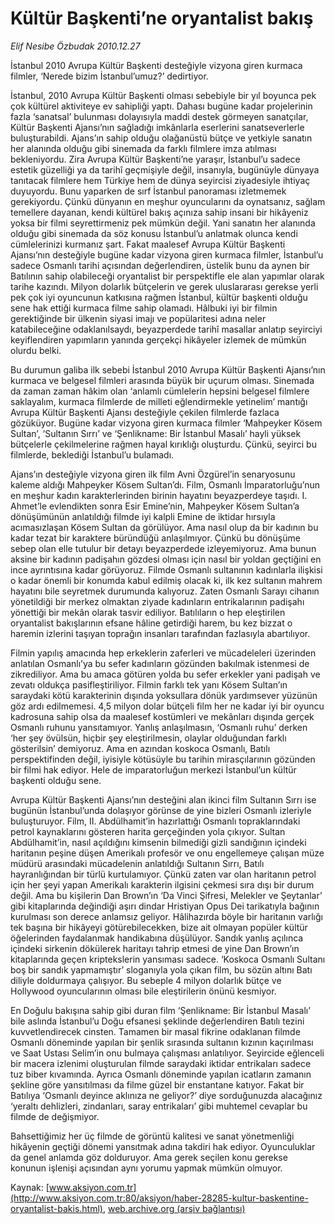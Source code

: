 # Kültür Başkenti’ne oryantalist bakış

*Elif Nesibe Özbudak 2010.12.27*

<font class="agenda2NewsSpot">
 İstanbul 2010 Avrupa Kültür Başkenti desteğiyle vizyona giren kurmaca filmler, ‘Nerede bizim İstanbul’umuz?’ dedirtiyor.
</font>
<font class="newsDetail">
 <p>
  <p class="MsoNormal">
   İstanbul, 2010 Avrupa Kültür Başkenti olması sebebiyle bir yıl boyunca pek çok kültürel aktiviteye ev sahipliği yaptı. Dahası bugüne kadar projelerinin fazla ‘sanatsal’ bulunması dolayısıyla maddi destek görmeyen sanatçılar, Kültür Başkenti Ajansı’nın sağladığı imkânlarla eserlerini sanatseverlerle buluşturabildi. Ajans’ın sahip olduğu olağanüstü bütçe ve yetkiyle sanatın her alanında olduğu gibi sinemada da farklı filmlere imza atılması bekleniyordu. Zira Avrupa Kültür Başkenti’ne yaraşır, İstanbul’u sadece estetik güzelliği ya da tarihî geçmişiyle değil, insanıyla, bugünüyle dünyaya tanıtacak filmlere hem Türkiye hem de dünya seyircisi ziyadesiyle ihtiyaç duyuyordu. Bunu yaparken de sırf İstanbul panoraması izletmemek gerekiyordu. Çünkü dünyanın en meşhur oyuncularını da oynatsanız, sağlam temellere dayanan, kendi kültürel bakış açınıza sahip insani bir hikâyeniz yoksa bir filmi seyrettirmeniz pek mümkün değil. Yani sanatın her alanında olduğu gibi sinemada da söz konusu İstanbul’u anlatmak olunca kendi cümlelerinizi kurmanız şart. Fakat maalesef Avrupa Kültür Başkenti Ajansı’nın desteğiyle bugüne kadar vizyona giren kurmaca filmler, İstanbul’u sadece Osmanlı tarihi açısından değerlendiren, üstelik bunu da aynen bir Batılının sahip olabileceği oryantalist bir perspektifle ele alan yapımlar olarak tarihe kazındı. Milyon dolarlık bütçelerin ve gerek uluslararası gerekse yerli pek çok iyi oyuncunun katkısına rağmen İstanbul, kültür başkenti olduğu sene hak ettiği kurmaca filme sahip olamadı. Hâlbuki iyi bir filmin gerektiğinde bir ülkenin siyasi imajı ve popülaritesi adına neler katabileceğine odaklanılsaydı, beyazperdede tarihî masallar anlatıp seyirciyi keyiflendiren yapımların yanında gerçekçi hikâyeler izlemek de mümkün olurdu belki.
   <span>
   </span>
  </p>
  <p class="MsoNormal">
   Bu durumun galiba ilk sebebi İstanbul 2010 Avrupa Kültür Başkenti Ajansı’nın kurmaca ve belgesel filmleri arasında büyük bir uçurum olması. Sinemada da zaman zaman hâkim olan ‘anlamlı cümlelerin hepsini belgesel filmlere saklayalım, kurmaca filmlerde de milleti eğlendirmekle yetinelim’ mantığı Avrupa Kültür Başkenti Ajansı desteğiyle çekilen filmlerde fazlaca gözüküyor. Bugüne kadar vizyona giren kurmaca filmler ‘Mahpeyker Kösem Sultan’, ‘Sultanın Sırrı’ ve ‘Şenlikname: Bir İstanbul Masalı’ hayli yüksek bütçelerle çekilmelerine rağmen hayal kırıklığı oluşturdu. Çünkü, seyirci bu filmlerde, beklediği İstanbul’u bulamadı.
  </p>
  <p class="MsoNormal">
   Ajans’ın desteğiyle vizyona giren ilk film Avni Özgürel’in senaryosunu kaleme aldığı Mahpeyker Kösem Sultan’dı. Film, Osmanlı İmparatorluğu’nun en meşhur kadın karakterlerinden birinin hayatını beyazperdeye taşıdı. I. Ahmet’le evlendikten sonra Esir Emine’nin, Mahpeyker Kösem Sultan’a dönüşümünün anlatıldığı filmde iyi kalpli Emine de iktidar hırsıyla acımasızlaşan Kösem Sultan da görülüyor. Ama nasıl olup da bir kadının bu kadar tezat bir karaktere büründüğü anlaşılmıyor. Çünkü bu dönüşüme sebep olan elle tutulur bir detayı beyazperdede izleyemiyoruz. Ama bunun aksine bir kadının padişahın gözdesi olması için nasıl bir yoldan geçtiğini en ince ayrıntısına kadar görüyoruz. Filmde Osmanlı sultanının kadınlarla ilişkisi o kadar önemli bir konumda kabul edilmiş olacak ki, ilk kez sultanın mahrem hayatını bile seyretmek durumunda kalıyoruz. Zaten Osmanlı Sarayı cihanın yönetildiği bir merkez olmaktan ziyade kadınların entrikalarının padişahı yönettiği bir mekân olarak tasvir ediliyor. Batılıların o hep eleştirilen oryantalist bakışlarının efsane hâline getirdiği harem, bu kez bizzat o haremin izlerini taşıyan toprağın insanları tarafından fazlasıyla abartılıyor.
  </p>
  <p class="MsoNormal">
   Filmin yapılış amacında hep erkeklerin zaferleri ve mücadeleleri üzerinden anlatılan Osmanlı’ya bu sefer kadınların gözünden bakılmak istenmesi de zikrediliyor. Ama bu amaca götüren yolda bu sefer erkekler yani padişah ve zevatı oldukça pasifleştiriliyor. Filmin farklı tek yanı Kösem Sultan’ın saraydaki kötü karakterinin dışında yoksullara dönük yardımsever yüzünün göz ardı edilmemesi. 4,5 milyon dolar bütçeli film her ne kadar iyi bir oyuncu kadrosuna sahip olsa da maalesef kostümleri ve mekânları dışında gerçek Osmanlı ruhunu yansıtamıyor. Yanlış anlaşılmasın, ‘Osmanlı ruhu’ derken ‘her şey övülsün, hiçbir şey eleştirilmesin, olaylar olduğundan farklı gösterilsin’ demiyoruz. Ama en azından koskoca Osmanlı, Batılı perspektifinden değil, iyisiyle kötüsüyle bu tarihin mirasçılarının gözünden bir filmi hak ediyor. Hele de imparatorluğun merkezi İstanbul’un kültür başkenti olduğu sene.
  </p>
  <p class="MsoNormal">
   Avrupa Kültür Başkenti Ajansı’nın desteğini alan ikinci film Sultanın Sırrı ise bugünün İstanbul’unda dolaşıyor görünse de yine bizleri Osmanlı izleriyle buluşturuyor. Film, II. Abdülhamit’in hazırlattığı Osmanlı topraklarındaki petrol kaynaklarını gösteren harita gerçeğinden yola çıkıyor. Sultan Abdülhamit’in, nasıl açıldığını kimsenin bilmediği gizli sandığının içindeki haritanın peşine düşen Amerikalı profesör ve onu engellemeye çalışan müze müdürü arasındaki mücadelenin anlatıldığı Sultanın Sırrı, Batılı hayranlığından bir türlü kurtulamıyor. Çünkü zaten var olan haritanın petrol için her şeyi yapan Amerikalı karakterin ilgisini çekmesi sıra dışı bir durum değil. Ama bu kişilerin Dan Brown’ın ‘Da Vinci Şifresi, Melekler ve Şeytanlar’ gibi kitaplarında değindiği aşırı dindar Hristiyan Opus Dei tarikatıyla bağının kurulması son derece anlamsız geliyor. Hâlihazırda böyle bir haritanın varlığı tek başına bir hikâyeyi götürebilecekken, bize ait olmayan popüler kültür öğelerinden faydalanmak handikabına düşülüyor. Sandık yanlış açılınca içindeki sirkenin dökülerek haritayı tahrip etmesi de yine Dan Brown’ın kitaplarında geçen kriptekslerin yansıması sadece. ‘Koskoca Osmanlı Sultanı boş bir sandık yapmamıştır’ sloganıyla yola çıkan film, bu sözün altını Batı diliyle doldurmaya çalışıyor. Bu sebeple 4 milyon dolarlık bütçe ve Hollywood oyuncularının olması bile eleştirilerin önünü kesmiyor.
  </p>
  <p class="MsoNormal">
   En Doğulu bakışına sahip gibi duran film ‘Şenlikname: Bir İstanbul Masalı’ bile aslında İstanbul’u Doğu efsanesi şeklinde değerlendiren Batılı tezini kuvvetlendirecek cinsten. Tamamen bir masal fikrine odaklanan filmde Osmanlı döneminde yapılan bir şenlik sırasında sultanın kızının kaçırılması ve Saat Ustası Selim’in onu bulmaya çalışması anlatılıyor. Seyircide eğlenceli bir macera izlenimi oluşturulan filmde saraydaki iktidar entrikaları sadece tuz biber kıvamında. Ayrıca Osmanlı döneminde yapılan icatların zamanın şekline göre yansıtılması da filme güzel bir enstantane katıyor. Fakat bir Batılıya ‘Osmanlı deyince aklınıza ne geliyor?’ diye sorduğunuzda alacağınız ‘yeraltı dehlizleri, zindanları, saray entrikaları’ gibi muhtemel cevaplar bu filmde de değişmiyor.
  </p>
  <p class="MsoNormal">
   Bahsettiğimiz her üç filmde de görüntü kalitesi ve sanat yönetmenliği hikâyenin geçtiği dönemi yansıtmak adına takdiri hak ediyor. Oyunculuklar da genel anlamda göz dolduruyor. Ama gerek seçilen konu gerekse konunun işlenişi açısından aynı yorumu yapmak mümkün olmuyor.
  </p>
 </p>
</font>

Kaynak: [www.aksiyon.com.tr](http://www.aksiyon.com.tr:80/aksiyon/haber-28285-kultur-baskentine-oryantalist-bakis.html), [web.archive.org (arşiv bağlantısı)](http://web.archive.org/web/20110102162322/http://www.aksiyon.com.tr:80/aksiyon/haber-28285-kultur-baskentine-oryantalist-bakis.html)
